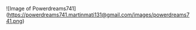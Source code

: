 ![Image of Powerdreams741] (https://powerdreams741.martinmati131@gmail.com/images/powerdreams741.png)

